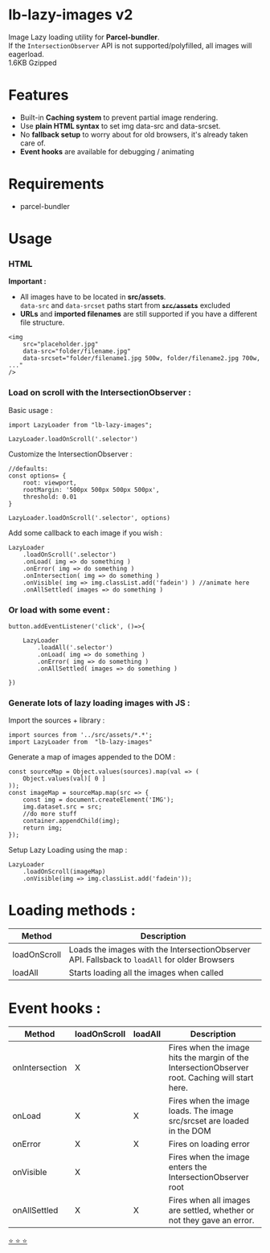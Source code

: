 # lb-lazy-images v2

Image Lazy loading utility for **Parcel-bundler**.  
If the `IntersectionObserver` API is not supported/polyfilled, all images will eagerload.  
1.6KB Gzipped

# Features

- Built-in **Caching system** to prevent partial image rendering.
- Use **plain HTML syntax** to set img data-src and data-srcset.
- No **fallback setup** to worry about for old browsers, it's already taken care of.
- **Event hooks** are available for debugging / animating

# Requirements
- parcel-bundler

# Usage

### HTML

**Important :** 
- All images have to be located in **src/assets**.   
`data-src` and `data-srcset` paths start from **~~`src/assets`~~** excluded
- **URLs** and **imported filenames** are still supported if you have a different file structure.

```
<img 
	src="placeholder.jpg" 
	data-src="folder/filename.jpg"
	data-srcset="folder/filename1.jpg 500w, folder/filename2.jpg 700w, ..."
/>
```

### Load on scroll with the IntersectionObserver :

Basic usage :
```
import LazyLoader from "lb-lazy-images";

LazyLoader.loadOnScroll('.selector')
```

Customize the IntersectionObserver :
```
//defaults:
const options= {
	root: viewport,
	rootMargin: '500px 500px 500px 500px',
	threshold: 0.01
}

LazyLoader.loadOnScroll('.selector', options)
```

Add some callback to each image if you wish :
```
LazyLoader
	.loadOnScroll('.selector')
	.onLoad( img => do something )
	.onError( img => do something )
	.onIntersection( img => do something )
	.onVisible( img => img.classList.add('fadein') ) //animate here
	.onAllSettled( images => do something )

```

### Or load with some event :

```
button.addEventListener('click', ()=>{

	LazyLoader
		.loadAll('.selector')
		.onLoad( img => do something )
		.onError( img => do something )
		.onAllSettled( images => do something )

})
```

### Generate lots of lazy loading images with JS :

Import the sources + library : 
```
import sources from '../src/assets/*.*';
import LazyLoader from  "lb-lazy-images"
```
Generate a map of images appended to the DOM :
```
const sourceMap = Object.values(sources).map(val => (
	Object.values(val)[ 0 ]
));
const imageMap = sourceMap.map(src => {
	const img = document.createElement('IMG');
	img.dataset.src = src;
	//do more stuff
	container.appendChild(img);
	return img;
});
```
Setup Lazy Loading using the map :
```
LazyLoader
	.loadOnScroll(imageMap)
	.onVisible(img => img.classList.add('fadein'));
```

# Loading methods :

| Method       | Description
| ------------ | --------------------------------
| loadOnScroll | Loads the images with the IntersectionObserver API. Fallsback to `loadAll` for older Browsers |
| loadAll      | Starts loading all the images when called              |

# Event hooks : 

| Method         |  loadOnScroll | loadAll  | Description
| -------------- | ------------- | -------- | ---------
| onIntersection | X             |          | Fires when the image hits the margin of the IntersectionObserver root. Caching will start here.
| onLoad         | X             | X        | Fires when the image loads. The image src/srcset are loaded in the DOM
| onError        | X             | X        | Fires on loading error
| onVisible      | X             |          | Fires when the image enters the IntersectionObserver root
| onAllSettled   | X             | X        | Fires when all images are settled, whether or not they gave an error.


[⭐ ⭐ ⭐](https://github.com/L-Blondy/lb-lazy-images)

